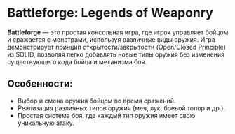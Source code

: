 # Battleforge: Legends of Weaponry

**Battleforge** — это простая консольная игра, где игрок управляет бойцом и сражается с монстрами, используя различные виды оружия. Игра демонстрирует принцип открытости/закрытости (Open/Closed Principle) из SOLID, позволяя легко добавлять новые типы оружия без изменения существующего кода бойца и механизма боя.

## Особенности:
- Выбор и смена оружия бойцом во время сражений.
- Реализация различных типов оружия (меч, лук, боевой топор и др.).
- Простая система боя, где каждый тип оружия имеет свою уникальную атаку.



 

